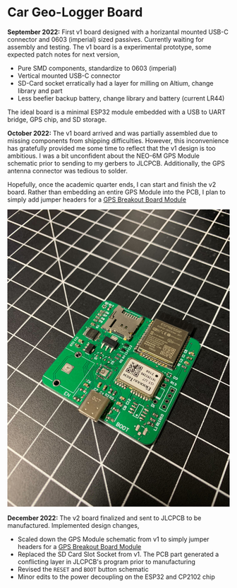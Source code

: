 # Car Geo-Logger Board

**September 2022:** First v1 board designed with a horizantal mounted USB-C connector and 0603 (imperial) sized passives. Currently waiting for assembly and testing. The v1 board is a experimental prototype, some expected patch notes for next version, 

- Pure SMD components, standardize to 0603 (imperial)
- Vertical mounted USB-C connector
- SD-Card socket erratically had a layer for milling on Altium, change library and part
- Less beefier backup battery, change library and battery (current LR44)

The ideal board is a minimal ESP32 module embedded with a USB to UART bridge, GPS chip, and SD storage.

**October 2022:** The v1 board arrived and was partially assembled due to missing components from shipping difficulties. However, this inconvenience has gratefully provided me some time to reflect that the v1 design is too ambitious. I was a bit unconfident about the NEO-6M GPS Module schematic prior to sending to my gerbers to JLCPCB. Additionally, the GPS antenna connector was tedious to solder.

Hopefully, once the academic quarter ends, I can start and finish the v2 board. Rather than embedding an entire GPS Module into the PCB, I plan to simply add jumper headers for a [GPS Breakout Board Module](https://www.amazon.com/Microcontroller-Compatible-Sensitivity-Navigation-Positioning/dp/B07P8YMVNT/ref=sr_1_3?crid=22ROHB4K82FYE&keywords=gps+module&qid=1671508036&sprefix=gps+modul%2Caps%2C156&sr=8-3)

<p align="center">
  <img src="v1\outputs\board_v1.jpg" />
</p>

**December 2022:** The v2 board finalized and sent to JLCPCB to be manufactured. Implemented design changes,

- Scaled down the GPS Module schematic from v1 to simply jumper headers for a [GPS Breakout Board Module](https://www.amazon.com/Microcontroller-Compatible-Sensitivity-Navigation-Positioning/dp/B07P8YMVNT/ref=sr_1_3?crid=22ROHB4K82FYE&keywords=gps+module&qid=1671508036&sprefix=gps+modul%2Caps%2C156&sr=8-3)
- Replaced the SD Card Slot Socket from v1. The PCB part generated a conflicting layer in JLCPCB's program prior to manufacturing
- Revised the `RESET` and `BOOT` button schematic
- Minor edits to the power decoupling on the ESP32 and CP2102 chip
